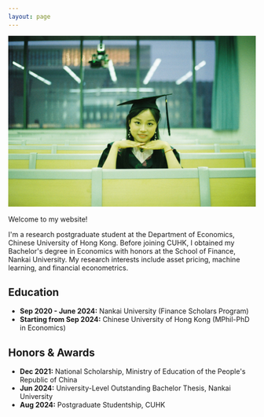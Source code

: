 ```yaml
---
layout: page
---
```


<img src="/images/graduation.jpg" class="floatpic"> 

<p style="text-align:justify; text-justify:inter-ideograph;">
Welcome to my website!

I'm a research postgraduate student at the Department of Economics, Chinese University of Hong Kong. Before joining CUHK, I obtained my Bachelor's degree in Economics with honors at the School of Finance, Nankai University. My research interests include asset pricing, machine learning, and financial econometrics.
</p>

## Education

- **Sep 2020 - June 2024:** Nankai University (Finance Scholars Program)
- **Starting from Sep 2024:** Chinese University of Hong Kong (MPhil-PhD in Economics)

## Honors & Awards

- **Dec 2021:** National Scholarship, Ministry of Education of the People's Republic of China
- **Jun 2024:** University-Level Outstanding Bachelor Thesis, Nankai University
- **Aug 2024:** Postgraduate Studentship, CUHK

<br>
